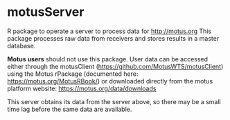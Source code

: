 # motusServer

R package to operate a server to process data for http://motus.org
This package processes raw data from receivers and stores results in
a master database.

**Motus users** should not use this package. User data can be accessed either through the motusClient (https://github.com/MotusWTS/motusClient) using the Motus rPackage (documented here: https://motus.org/MotusRBook/) or downloaded directly from the motus platform website: https://motus.org/data/downloads

This server obtains its data from the server above, so there may be a small
time lag before the same data are available.
